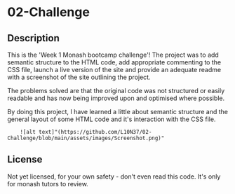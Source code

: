 
# 02-Challenge

## Description

This is the 'Week 1 Monash bootcamp challenge'!
The project was to add semantic structure to the HTML code, add appropriate commenting to the
CSS file, launch a live version of the site and provide an adequate readme with a screenshot of the site outlining the project.

The problems solved are that the original code was not structured or easily readable and has 
now being improved upon and optimised where possible.

By doing this project, I have learned a little about semantic structure and the general layout
of some HTML code and it's interaction with the CSS file.



        ![alt text]"(https://github.com/L10N37/02-Challenge/blob/main/assets/images/Screenshot.png)"
   
## License

Not yet licensed, for your own safety - don't even read this code. It's only for monash tutors to review.